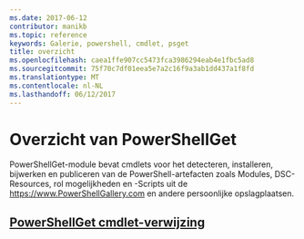 ```yaml
---
ms.date: 2017-06-12
contributor: manikb
ms.topic: reference
keywords: Galerie, powershell, cmdlet, psget
title: overzicht
ms.openlocfilehash: caea1ffe907cc5473fca3986294eab4e1fbc5ad8
ms.sourcegitcommit: 75f70c7df01eea5e7a2c16f9a3ab1dd437a1f8fd
ms.translationtype: MT
ms.contentlocale: nl-NL
ms.lasthandoff: 06/12/2017
---
```

# <a name="powershellget-overview"></a>Overzicht van PowerShellGet

PowerShellGet-module bevat cmdlets voor het detecteren, installeren, bijwerken en publiceren van de PowerShell-artefacten zoals Modules, DSC-Resources, rol mogelijkheden en -Scripts uit de https://www.PowerShellGallery.com en andere persoonlijke opslagplaatsen.

## <a name="powershellget-cmdlet-referencepsgetcmdletsreferencemd"></a>[PowerShellGet cmdlet-verwijzing](./psget_cmdlets_reference.md)

